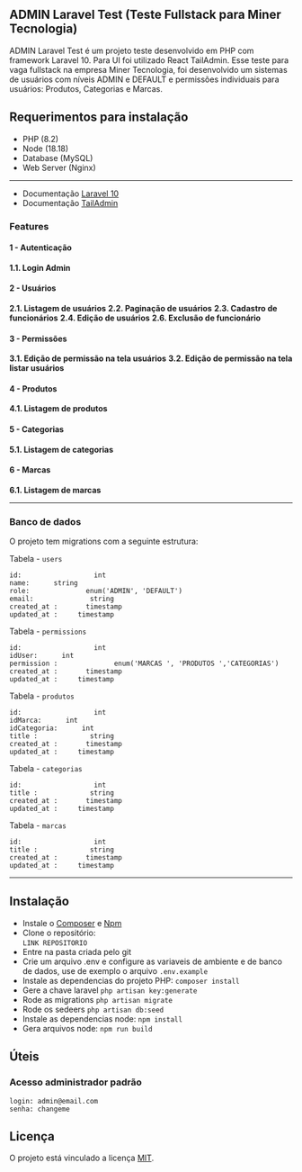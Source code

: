 ## ADMIN Laravel Test (Teste Fullstack para Miner Tecnologia)

ADMIN Laravel Test é um projeto teste desenvolvido em PHP com framework Laravel 10. Para UI foi utilizado React TailAdmin. Esse teste para vaga fullstack na empresa Miner Tecnologia, foi desenvolvido um sistemas de usuários com níveis ADMIN e DEFAULT e permissões individuais para usuários: Produtos, Categorias e Marcas.

## Requerimentos para instalação

* PHP (8.2)
* Node (18.18)
* Database (MySQL)
* Web Server (Nginx)

---

* Documentação [Laravel 10](https://laravel.com/docs/10.x)
* Documentação [TailAdmin](https://github.com/TailAdmin/free-react-tailwind-admin-dashboard)

### Features

#### 1 - Autenticação
**1.1. Login Admin**

#### 2 - Usuários
**2.1. Listagem de usuários**
**2.2. Paginação de usuários**
**2.3. Cadastro de funcionários**
**2.4. Edição de usuários**
**2.6. Exclusão de funcionário**

#### 3 - Permissões
**3.1. Edição de permissão na tela usuários**
**3.2. Edição de permissão na tela listar usuários**

#### 4 - Produtos
**4.1. Listagem de produtos**

#### 5 - Categorias
**5.1. Listagem de categorias**

#### 6 - Marcas
**6.1. Listagem de marcas**

---

### Banco de dados

O projeto tem migrations com a seguinte estrutura:

Tabela - `users`

```
id:                  int
name:      string
role:              enum('ADMIN', 'DEFAULT')
email:              string
created_at :       timestamp
updated_at :     timestamp
```

Tabela - `permissions `

```
id:                  int
idUser:      int
permission :              enum('MARCAS ', 'PRODUTOS ','CATEGORIAS')
created_at :       timestamp
updated_at :     timestamp
```

Tabela - `produtos  `

```
id:                  int
idMarca:      int
idCategoria:      int
title :             string
created_at :       timestamp
updated_at :     timestamp
```

Tabela - `categorias  `

```
id:                  int
title :             string
created_at :       timestamp
updated_at :     timestamp
```

Tabela - `marcas  `

```
id:                  int
title :             string
created_at :       timestamp
updated_at :     timestamp
```
---

## Instalação

* Instale o [Composer](https://getcomposer.org/download) e [Npm](https://nodejs.org/en/download)
* Clone o repositório: <br />
`LINK REPOSITORIO`
* Entre na pasta criada pelo git
* Crie um arquivo .env e configure as variaveis de ambiente e de banco de dados, use de exemplo o arquivo `.env.example`
* Instale as dependencias do projeto PHP: `composer install`
* Gere a chave laravel `php artisan key:generate`
* Rode as migrations `php artisan migrate`
* Rode os sedeers `php artisan db:seed`
* Instale as dependencias node: `npm install`
* Gera arquivos node: `npm run build`

## Úteis

### Acesso administrador padrão
```plain
login: admin@email.com
senha: changeme
```

## Licença

O projeto está vinculado a licença [MIT](https://opensource.org/licenses/MIT).
